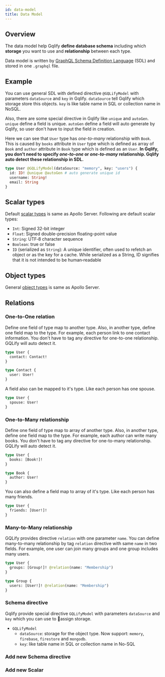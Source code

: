 ```yaml
---
id: data-model
title: Data Model
---
```


## Overview

The data model help Gqlify **define database schema** including which **storage** you want to use and **relationship** between each type.

Data model is written by [GraphQL Schema Definition Language]() (SDL) and stored in one `.graphql` file.

## Example

You can use general SDL with defined directive `@GQLifyModel` with parameters `dataSource` and `key` in Gqlify. `dataSource` tell Gqlify which storage store this objects. `key` is like table name in SQL or collection name in NoSQL.

Also, there are some special directive in Gqlify like `unique` and `autoGen`. `unique` define a field is unique. `autoGen` define a field will auto generate by Gqlify, so user don't have to input the field in creation.

Here we can see that `User` type has _one-to-many_ relationship with `Book`. This is caused by `books` attribute in `User` type which is defined as array of `Book` and `author` attribute in `Book` type which is defined as an `User`. **In Gqlify, you don't need to specify _one-to-one_ or _one-to-many_ relationship. Gqlify auto detect these relationship in SDL.**

```graphql
type User @GQLifyModel(dataSource: "memory", key: "users") {
  id: ID! @unique @autoGen # auto generate unique id
  username: String!
  email: String
}
```

## Scalar types

Default [scalar types]((https://www.apollographql.com/docs/apollo-server/essentials/schema.html#scalar)) is same as Apollo Server. Following are default scalar types:

* `Int`: Signed 32-bit integer
* `Float`: Signed double-precision floating-point value
* `String`: UTF‐8 character sequence
* `Boolean`: true or false
* `ID` (serialized as `String`): A unique identifier, often used to refetch an object or as the key for a cache. While serialized as a String, ID signifies that it is not intended to be human‐readable

## Object types

General [object types](https://www.apollographql.com/docs/apollo-server/essentials/schema.html#object) is same as Apollo Server.

## Relations

### One-to-One relation
Define one field of type map to another type. Also, in another type, define one field map to the type. For example, each person link to one contact information. You don't have to tag any directive for one-to-one relationship. GQLify will auto detect it.

```graphql
type User {
  contact: Contact!
}

type Contact {
  user: User!
}
```

A field also can be mapped to it's type. Like each person has one spouse.

```graphql
type User {
  spouse: User!
}
```

### One-to-Many relationship

Define one field of type map to array of another type. Also, in another type, define one field map to the type. For example, each author can write many books. You don't have to tag any directive for one-to-many relationship. GQLify will auto detect it.

```graphql
type User {
  books: [Book!]!
}

type Book {
  author: User!
}
```

You can also define a field map to array of it's type. Like each person has many friends.

```graphql
type User {
  friends: [User!]!
}
```

### Many-to-Many relationship

GQLify provides directive `relation` with one parameter `name`. You can define many-to-many relationship by tag `relation` directive with same `name` in two fields. For example, one user can join many groups and one group includes many users.

```graphql
type User {
  groups: [Group!]! @relation(name: "Membership")
}

type Group {
  users: [User!]! @relation(name: "Membership")
}
```

### Schema directive

Gqlify provide special directive `GQLifyModel` with parameters `dataSource` and `key` which you can use to assign storage.

* `GQLifyModel`
  * `dataSource`: storage for the object type. Now support: `memory`, `firebase`, `firestore` and `mongodb`.
  * `key`: like table name in SQL or collection name in No-SQL

### Add new Schema directive


### Add new Scalar
